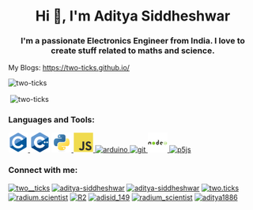 <h1 align="center">Hi 👋, I'm Aditya Siddheshwar </h1>
<h3 align="center">I'm a passionate Electronics Engineer from India. I love to create stuff related to maths and science.</h3>

My Blogs: https://two-ticks.github.io/

<p align="left"> <img src="https://komarev.com/ghpvc/?username=two-ticks&label=Profile%20views&color=0e75b6&style=flat" alt="two-ticks" /> </p>
<p>&nbsp;<img align="center" src="https://github-readme-stats.vercel.app/api?username=two-ticks&show_icons=true&locale=en" alt="two-ticks" /></p>

<h3 align="left">Languages and Tools:</h3>
<p><a href="https://www.cprogramming.com/" target="_blank"> <img src="https://raw.githubusercontent.com/devicons/devicon/master/icons/c/c-original.svg" alt="c" width="40" height="40"/> </a> <a href="https://www.w3schools.com/cpp/" target="_blank"> <img src="https://raw.githubusercontent.com/devicons/devicon/master/icons/cplusplus/cplusplus-original.svg" alt="cplusplus" width="40" height="40"/></a> <a href="https://www.python.org" target="_blank"> <img src="https://raw.githubusercontent.com/devicons/devicon/master/icons/python/python-original.svg" alt="python" width="40" height="40"/> </a> <a href="https://developer.mozilla.org/en-US/docs/Web/JavaScript" target="_blank"> <img src="https://raw.githubusercontent.com/devicons/devicon/master/icons/javascript/javascript-original.svg" alt="javascript" width="40" height="40"/> </a> <a href="https://www.arduino.cc/" target="_blank"> <img src="https://cdn.worldvectorlogo.com/logos/arduino-1.svg" alt="arduino" width="40" height="40"/> </a> <a href="https://git-scm.com/" target="_blank"> <img src="https://www.vectorlogo.zone/logos/git-scm/git-scm-icon.svg" alt="git" width="40" height="40"/> </a> <a href="https://nodejs.org" target="_blank"> <img src="https://raw.githubusercontent.com/devicons/devicon/master/icons/nodejs/nodejs-original-wordmark.svg" alt="nodejs" width="40" height="40"/> </a> <a href="https://p5js.org/" target="_blank"> <img src="https://user-images.githubusercontent.com/68433541/110992446-f051e300-839b-11eb-8ac4-93179121a3a7.png" alt="p5js" width="40" height="40"/> </a></p>


<h3 align="left">Connect with me:</h3>
<p align="left">
<a href="https://twitter.com/@two__ticks" target="blank"><img align="center" src="https://cdn.jsdelivr.net/npm/simple-icons@3.0.1/icons/twitter.svg" alt="two__ticks" height="30" width="40" /></a>
<a href="https://linkedin.com/in/aditya-siddheshwar" target="blank"><img align="center" src="https://cdn.jsdelivr.net/npm/simple-icons@3.0.1/icons/linkedin.svg" alt="aditya-siddheshwar" height="30" width="40" /></a>
<a href="https://stackoverflow.com/users/15384704/aditya-siddheshwar" target="blank"><img align="center" src="https://cdn.jsdelivr.net/npm/simple-icons@3.0.1/icons/stackoverflow.svg" alt="aditya-siddheshwar" height="30" width="40" /></a>
<a href="https://instagram.com/two.ticks" target="blank"><img align="center" src="https://cdn.jsdelivr.net/npm/simple-icons@3.0.1/icons/instagram.svg" alt="two.ticks" height="30" width="40" /></a>
<a href="https://medium.com/@radium.scientist" target="blank"><img align="center" src="https://cdn.jsdelivr.net/npm/simple-icons@3.0.1/icons/medium.svg" alt="radium.scientist" height="30" width="40" /></a>
<a href="https://www.youtube.com/channel/UCuU7ugPhjdp6OoTvliBJ6Ew" target="blank"><img align="center" src="https://cdn.jsdelivr.net/npm/simple-icons@3.0.1/icons/youtube.svg" alt="R2" height="30" width="40" /></a>
<a href="https://www.codechef.com/users/adisid_149" target="blank"><img align="center" src="https://cdn.jsdelivr.net/npm/simple-icons@3.1.0/icons/codechef.svg" alt="adisid_149" height="30" width="40" /></a>
<a href="https://www.hackerrank.com/radium_scientist" target="blank"><img align="center" src="https://cdn.jsdelivr.net/npm/simple-icons@3.0.1/icons/hackerrank.svg" alt="radium_scientist" height="30" width="40" /></a>
<a href="http://www.hackerearth.com/@aditya1886" target="blank"><img align="center" src="https://cdn.jsdelivr.net/npm/simple-icons@3.0.1/icons/hackerearth.svg" alt="aditya1886" height="30" width="40" /></a>
</p>


